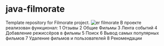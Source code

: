 # java-filmorate
Template repository for Filmorate project.
![er filmorate](https://user-images.githubusercontent.com/86505088/203482192-a4001ac4-b8d4-4c46-90b1-c7b474f367e5.png)
В проекте реализован функционал:
1 Отзывы
2 Общие Фильмы
3 Лента событий
4 Добавление режиссёров в фильмы
5 Поиск
6 Вывод самых популярных фильмов
7 Удаление фильмов и пользователей
8 Рекомендации